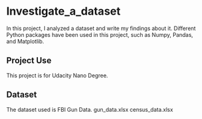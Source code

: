 # Investigate_a_dataset

In this project, I analyzed a dataset and write my findings about it. Different Python packages have been used in this project, such as Numpy, Pandas, and Matplotlib. 

## Project Use
This project is for Udacity Nano Degree.

## Dataset
The dataset used is FBI Gun Data. 
gun_data.xlsx
census_data.xlsx
